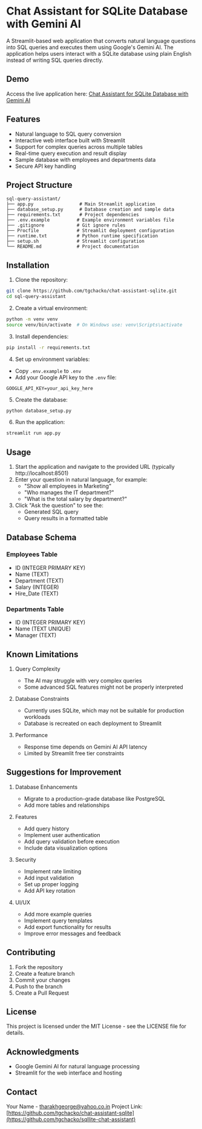 # Chat Assistant for SQLite Database with Gemini AI

A Streamlit-based web application that converts natural language questions into SQL queries and executes them using Google's Gemini AI. The application helps users interact with a SQLite database using plain English instead of writing SQL queries directly.

## Demo
Access the live application here: [Chat Assistant for SQLite Database with Gemini AI](https://sqllite-chat-assistant.streamlit.app)

## Features
- Natural language to SQL query conversion
- Interactive web interface built with Streamlit
- Support for complex queries across multiple tables
- Real-time query execution and result display
- Sample database with employees and departments data
- Secure API key handling

## Project Structure
```
sql-query-assistant/
├── app.py                 # Main Streamlit application
├── database_setup.py      # Database creation and sample data
├── requirements.txt       # Project dependencies
├── .env.example          # Example environment variables file
├── .gitignore            # Git ignore rules
├── Procfile              # Streamlit deployment configuration
├── runtime.txt           # Python runtime specification
├── setup.sh              # Streamlit configuration
└── README.md             # Project documentation
```

## Installation

1. Clone the repository:
```bash
git clone https://github.com/tgchacko/chat-assistant-sqlite.git
cd sql-query-assistant
```

2. Create a virtual environment:
```bash
python -m venv venv
source venv/bin/activate  # On Windows use: venv\Scripts\activate
```

3. Install dependencies:
```bash
pip install -r requirements.txt
```

4. Set up environment variables:
- Copy `.env.example` to `.env`
- Add your Google API key to the `.env` file:
```
GOOGLE_API_KEY=your_api_key_here
```

5. Create the database:
```bash
python database_setup.py
```

6. Run the application:
```bash
streamlit run app.py
```

## Usage

1. Start the application and navigate to the provided URL (typically http://localhost:8501)
2. Enter your question in natural language, for example:
   - "Show all employees in Marketing"
   - "Who manages the IT department?"
   - "What is the total salary by department?"
3. Click "Ask the question" to see the:
   - Generated SQL query
   - Query results in a formatted table

## Database Schema

### Employees Table
- ID (INTEGER PRIMARY KEY)
- Name (TEXT)
- Department (TEXT)
- Salary (INTEGER)
- Hire_Date (TEXT)

### Departments Table
- ID (INTEGER PRIMARY KEY)
- Name (TEXT UNIQUE)
- Manager (TEXT)

## Known Limitations

1. Query Complexity
   - The AI may struggle with very complex queries
   - Some advanced SQL features might not be properly interpreted

2. Database Constraints
   - Currently uses SQLite, which may not be suitable for production workloads
   - Database is recreated on each deployment to Streamlit

3. Performance
   - Response time depends on Gemini AI API latency
   - Limited by Streamlit free tier constraints

## Suggestions for Improvement

1. Database Enhancements
   - Migrate to a production-grade database like PostgreSQL
   - Add more tables and relationships

2. Features
   - Add query history
   - Implement user authentication
   - Add query validation before execution
   - Include data visualization options

3. Security
   - Implement rate limiting
   - Add input validation
   - Set up proper logging
   - Add API key rotation

4. UI/UX
   - Add more example queries
   - Implement query templates
   - Add export functionality for results
   - Improve error messages and feedback

## Contributing

1. Fork the repository
2. Create a feature branch
3. Commit your changes
4. Push to the branch
5. Create a Pull Request

## License

This project is licensed under the MIT License - see the LICENSE file for details.

## Acknowledgments

- Google Gemini AI for natural language processing
- Streamlit for the web interface and hosting

## Contact

Your Name - tharakhgeorge@yahoo.co.in
Project Link: [https://github.com/tgchacko/chat-assistant-sqlite](https://github.com/tgchacko/sqllite-chat-assistant)
